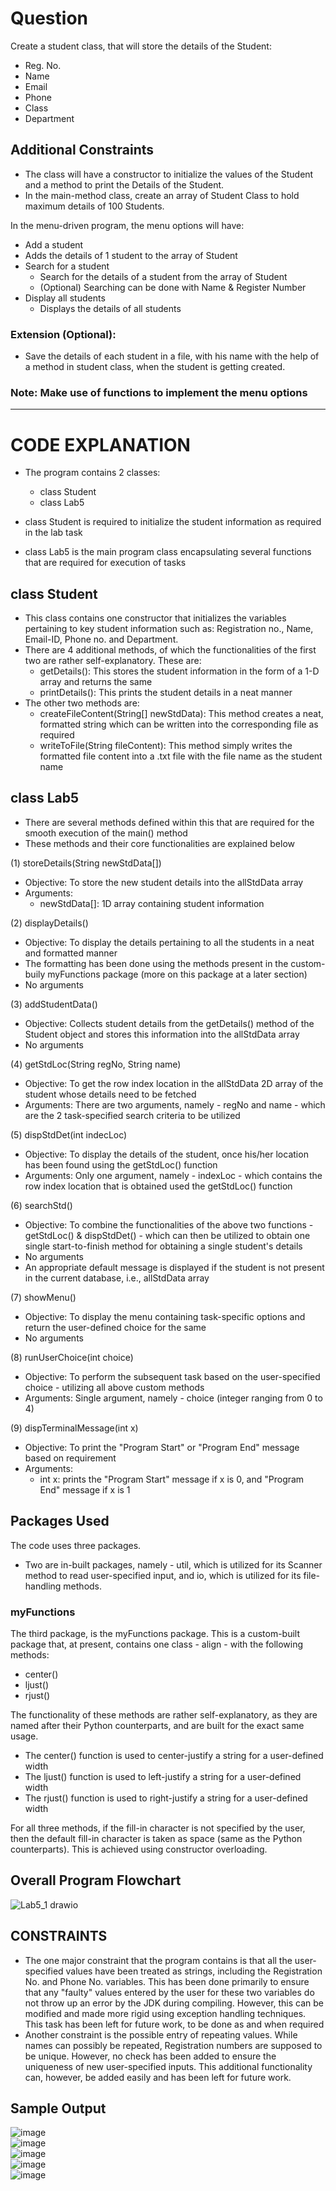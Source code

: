 # Question 
Create a student class, that will store the details of the Student:  
- Reg. No.  
- Name  
- Email  
- Phone  
- Class  
- Department  

## Additional Constraints  
- The class will have a constructor to initialize the values of the Student and a method to print the Details of the Student.  
- In the main-method class, create an array of Student Class to hold maximum details of 100 Students.  

In the menu-driven program, the menu options will have:  
- Add a student  
- Adds the details of 1 student to the array of Student  
- Search for a student
    - Search for the details of a student from the array of Student  
    - (Optional) Searching can be done with Name & Register Number  
- Display all students  
    - Displays the details of all students 

### Extension (Optional):  
- Save the details of each student in a file, with his name with the help of a method in student class, when the student is getting created.

### Note: Make use of functions to implement the menu options  

--------------------------------------------------------------------------------------------------------------------------------------------------------------------

# CODE EXPLANATION  
- The program contains 2 classes:  
    - class Student  
    - class Lab5  

- class Student is required to initialize the student information as required in the lab task
- class Lab5 is the main program class encapsulating several functions that are required for execution of tasks  

## class Student  
- This class contains one constructor that initializes the variables pertaining to key student information such as: Registration no., Name, Email-ID, Phone no. and Department.  
- There are 4 additional methods, of which the functionalities of the first two are rather self-explanatory. These are:  
    - getDetails(): This stores the student information in the form of a 1-D array and returns the same  
    - printDetails(): This prints the student details in a neat manner  
- The other two methods are:  
    - createFileContent(String[] newStdData): This method creates a neat, formatted string which can be written into the corresponding file as required  
    - writeToFile(String fileContent): This method simply writes the formatted file content into a .txt file with the file name as the student name  

## class Lab5  
- There are several methods defined within this that are required for the smooth execution of the main() method  
- These methods and their core functionalities are explained below  

(1) storeDetails(String newStdData[])  
- Objective: To store the new student details into the allStdData array  
- Arguments:  
    - newStdData[]: 1D array containing student information  

(2) displayDetails()  
- Objective: To display the details pertaining to all the students in a neat and formatted manner  
- The formatting has been done using the methods present in the custom-buily myFunctions package (more on this package at a later section)
- No arguments  

(3) addStudentData()  
- Objective: Collects student details from the getDetails() method of the Student object and stores this information into the allStdData array  
- No arguments  

(4) getStdLoc(String regNo, String name)  
- Objective: To get the row index location in the allStdData 2D array of the student whose details need to be fetched  
- Arguments: There are two arguments, namely - regNo and name - which are the 2 task-specified search criteria to be utilized  

(5) dispStdDet(int indecLoc)  
- Objective: To display the details of the student, once his/her location has been found using the getStdLoc() function  
- Arguments: Only one argument, namely - indexLoc - which contains the row index location that is obtained used the getStdLoc() function  

(6) searchStd()  
- Objective: To combine the functionalities of the above two functions - getStdLoc() & dispStdDet() - which can then be utilized to obtain one single start-to-finish method for obtaining a single student's details  
- No arguments  
- An appropriate default message is displayed if the student is not present in the current database, i.e., allStdData array  

(7) showMenu()  
- Objective: To display the menu containing task-specific options and return the user-defined choice for the same  
- No arguments  

(8) runUserChoice(int choice)  
- Objective: To perform the subsequent task based on the user-specified choice - utilizing all above custom methods  
- Arguments: Single argument, namely - choice (integer ranging from 0 to 4)  

(9) dispTerminalMessage(int x)  
- Objective: To print the "Program Start" or "Program End" message based on requirement  
- Arguments:  
    - int x: prints the "Program Start" message if x is 0, and "Program End" message if x is 1  

## Packages Used  
The code uses three packages.  
- Two are in-built packages, namely - util, which is utilized for its Scanner method to read user-specified input, and io, which is utilized for its file-handling methods.  

### myFunctions  
The third package, is the myFunctions package. This is a custom-built package that, at present, contains one class - align - with the following methods:  
- center()  
- ljust()  
- rjust()  

The functionality of these methods are rather self-explanatory, as they are named after their Python counterparts, and are built for the exact same usage.  
- The center() function is used to center-justify a string for a user-defined width  
- The ljust() function is used to left-justify a string for a user-defined width  
- The rjust() function is used to right-justify a string for a user-defined width  

For all three methods, if the fill-in character is not specified by the user, then the default fill-in character is taken as space (same as the Python counterparts). This is achieved using constructor overloading. 

## Overall Program Flowchart  
![Lab5_1 drawio](https://user-images.githubusercontent.com/118504392/225942448-b4f90091-f009-4dac-b454-7a90b49793fd.png)  

## CONSTRAINTS  
- The one major constraint that the program contains is that all the user-specified values have been treated as strings, including the Registration No. and Phone No. variables. This has been done primarily to ensure that any "faulty" values entered by the user for these two variables do not throw up an error by the JDK during compiling. However, this can be modified and made more rigid using exception handling techniques. This task has been left for future work, to be done as and when required  
- Another constraint is the possible entry of repeating values. While names can possibly be repeated, Registration numbers are supposed to be unique. However, no check has been added to ensure the uniqueness of new user-specified inputs. This additional functionality can, however, be added easily and has been left for future work.  

## Sample Output  
![image](https://user-images.githubusercontent.com/118504392/225949267-558cdbf9-5678-4d8d-a7f8-bd18274a668e.png)  
![image](https://user-images.githubusercontent.com/118504392/225949332-fe82856d-88d3-4c93-8052-248ec94b82bd.png)  
![image](https://user-images.githubusercontent.com/118504392/225949405-26298f3c-790c-4c9d-bc4f-59e05a102169.png)  
![image](https://user-images.githubusercontent.com/118504392/225949467-31ba6d7c-1eca-4adb-aa5f-d8ff8843001d.png)  
![image](https://user-images.githubusercontent.com/118504392/225949539-cf8499dd-a2dc-4c59-839a-f96e184f55f6.png)






